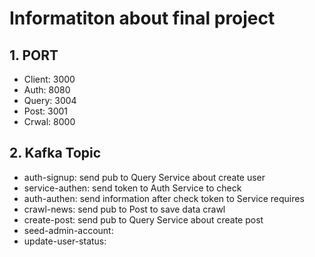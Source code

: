 # Informatiton about final project

## 1. PORT

- Client: 3000
- Auth: 8080
- Query: 3004
- Post: 3001
- Crwal: 8000

## 2. Kafka Topic

- auth-signup: send pub to Query Service about create user
- service-authen: send token to Auth Service to check
- auth-authen: send information after check token to Service requires
- crawl-news: send pub to Post to save data crawl
- create-post: send pub to Query Service about create post
- seed-admin-account:
- update-user-status:
